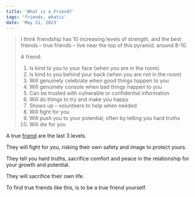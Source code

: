 ```yaml
---
title: 'What is a Friend?'
tags: 'friends, whatis'
date: 'May 21, 2023'
---
```


> I think friendship has 10 increasing levels of strength, and the best friends – true friends – live near the top of this pyramid, around 8-10.
>
> A friend:
>
> 1. Is kind to you to your face (when you are in the room)
> 1. Is kind to you behind your back (when you are not in the room)
> 1. Will genuinely celebrate when good things happen to you
> 1. Will genuinely console when bad things happen to you
> 1. Can be trusted with vulnerable or confidential information
> 1. Will do things to try and make you happy
> 1. Shows up – volunteers to help when needed
> 1. Will fight for you
> 1. Will push you to your potential, often by telling you hard truths
> 1. Will die for you

A true [friend](https://tylerhogge.com/2023/05/19/what-is-a-friend/?curius=2019) are the last 3 levels.

They will fight for you, risking their own safety and image to protect yours.

They tell you hard truths, sacrifice comfort and peace in the relationship for your growth and potential.

They will sacrifice their own life.

To find true friends like this, is to be a true friend yourself.
